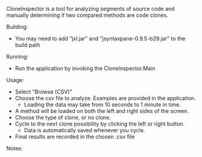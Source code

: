 CloneInspector is a tool for analyzing segments of source code and manually determining if two compared methods are code clones. 



Building:
- You may need to add "jxl.jar" and "jsyntaxpane-0.9.5-b29.jar" to the build path 

Running:
- Run the application by invoking the CloneInspector.Main



Usage:
- Select "Browse (CSV)"
- Choose the csv file to analyze. Examples are provided in the application.
	- Loading the data may take from 10 seconds to 1 minute in time.
- A method will be loaded on both the left and right sides of the screen. 
- Choose the type of clone, or no clone.
- Cycle to the next clone possibility by clicking the left or right button.
	- Data is automatically saved whenever you cycle.
- Final results are recorded in the chosen .csv file 


Notes:
